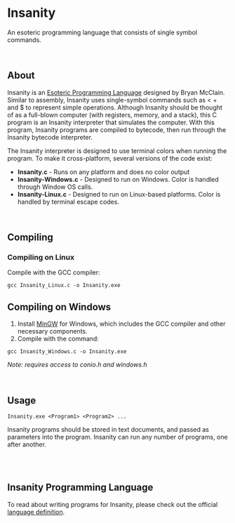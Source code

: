 # Insanity
An esoteric programming language that consists of single symbol commands.

<br />

## About
Insanity is an [Esoteric Programming Language](https://en.wikipedia.org/wiki/Esoteric_programming_language) designed by Bryan McClain. Similar to assembly, Insanity uses single-symbol commands such as < + and $ to represent simple operations. Although Insanity should be thought of as a full-blown computer (with registers, memory, and a stack), this C program is an Insanity interpreter that simulates the computer. With this program, Insanity programs are compiled to bytecode, then run through the Insanity bytecode interpreter.

The Insanity interpreter is designed to use terminal colors when running the program. To make it cross-platform, several versions of the code exist:
* __Insanity.c__ - Runs on any platform and does no color output
* __Insanity-Windows.c__ - Designed to run on Windows. Color is handled through Window OS calls.
* __Insanity-Linux.c__ - Designed to run on Linux-based platforms. Color is handled by terminal escape codes.

<br />

## Compiling

### Compiling on Linux
Compile with the GCC compiler:
```
gcc Insanity_Linux.c -o Insanity.exe
```

## Compiling on Windows
1. Install [MinGW](http://www.mingw.org/) for Windows, which includes the GCC compiler and other necessary components.
2. Compile with the command:
```
gcc Insanity_Windows.c -o Insanity.exe
```

_Note: requires access to conio.h and windows.h_

<br />

## Usage
```
Insanity.exe <Program1> <Program2> ...
```
Insanity programs should be stored in text documents, and passed as parameters into the program. Insanity can run any number of programs, one after another.

<br/>
<br/>

## Insanity Programming Language
To read about writing programs for Insanity, please check out the official [language definition](Insanity.md).
